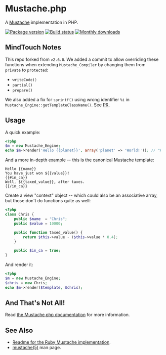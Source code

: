 Mustache.php
============

A [Mustache](http://mustache.github.com/) implementation in PHP.

[![Package version](http://img.shields.io/packagist/v/mustache/mustache.svg)](https://packagist.org/packages/mustache/mustache)
[![Build status](http://img.shields.io/travis/bobthecow/mustache.php/dev.svg)](http://travis-ci.org/bobthecow/mustache.php)
[![Monthly downloads](http://img.shields.io/packagist/dm/mustache/mustache.svg)](https://packagist.org/packages/mustache/mustache)

MindTouch Notes
----

This repo forked from `v2.6.0`. We added a commit to allow overriding these functions when extending `Mustache_Compiler` by changing them from `private` to `protected`:
* `writeCode()`
* `partial()`
* `prepare()`

We also added a fix for `sprintf()` using wrong identifier `%i` in `Mustache_Engine::getTemplateClassName()`. See [PR](https://github.com/MindTouch/mustache.php/pull/1).

Usage
-----

A quick example:

```php
<?php
$m = new Mustache_Engine;
echo $m->render('Hello {{planet}}', array('planet' => 'World!')); // "Hello World!"
```


And a more in-depth example -- this is the canonical Mustache template:

```html+jinja
Hello {{name}}
You have just won ${{value}}!
{{#in_ca}}
Well, ${{taxed_value}}, after taxes.
{{/in_ca}}
```


Create a view "context" object -- which could also be an associative array, but those don't do functions quite as well:

```php
<?php
class Chris {
    public $name  = "Chris";
    public $value = 10000;

    public function taxed_value() {
        return $this->value - ($this->value * 0.4);
    }

    public $in_ca = true;
}
```


And render it:

```php
<?php
$m = new Mustache_Engine;
$chris = new Chris;
echo $m->render($template, $chris);
```


And That's Not All!
-------------------

Read [the Mustache.php documentation](https://github.com/bobthecow/mustache.php/wiki/Home) for more information.


See Also
--------

 * [Readme for the Ruby Mustache implementation](http://github.com/defunkt/mustache/blob/master/README.md).
 * [mustache(5)](http://mustache.github.com/mustache.5.html) man page.
